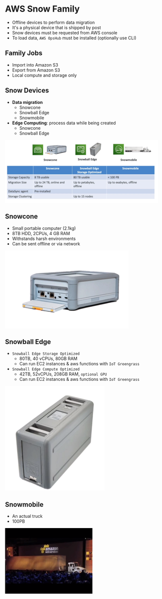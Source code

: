 # AWS Snow Family

- Offline devices to perform data migration
- It's a physical device that is shipped by post
- Snow devices must be requested from AWS console
- To load data, `AWS OpsHub` must be installed (optionally use CLI)

## Family Jobs

- Import into Amazon S3
- Export from Amazon S3
- Local compute and storage only

## Snow Devices

- **Data migration**
  - Snowcone
  - Snowball Edge
  - Snowmobile
- **Edge Computing**: process data while being created
  - Snowcone
  - Snowball Edge

![Snowball Family](.images/snowball-family.png)

## Snowcone

- Small portable computer (2.1kg)
- 8TB HDD, 2CPUs, 4 GB RAM
- Withstands harsh environments
- Can be sent offline or via network

![Snowcone](.images/snowcone.png)

## Snowball Edge

- `Snowball Edge Storage Optimized`
  - 80TB, 40 vCPUs, 80GB RAM
  - Can run EC2 instances & aws functions with `IoT Greengrass`
- `Snowball Edge Compute Optimized`
  - 42TB, 52vCPUs, 208GB RAM, `optional GPU`
  - Can run EC2 instances & aws functions with `IoT Greengrass`

![Snowball Edge](.images/snowball-edge.png)

## Snowmobile

- An actual truck
- 100PB

![Snowmobile](.images/snowmobile.png)
